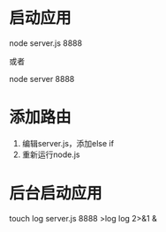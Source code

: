<h1>启动应用</h1>
  <p>node server.js 8888<p>
  <p>或者<p>
  <p>node server 8888<p>
 <h1>添加路由</h1>
 <ol>
  <li>编辑server.js，添加else if</li>
  <li>重新运行node.js</li>
</ol>
<h1>后台启动应用</h1>
touch log server.js 8888 >log log 2>&1 &
